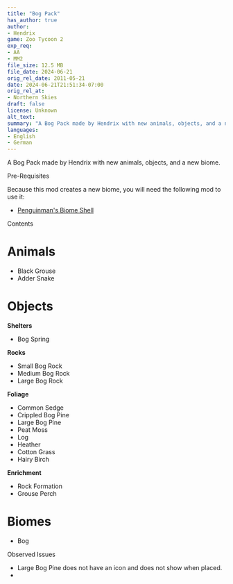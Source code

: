 ```yaml
---
title: "Bog Pack"
has_author: true
author: 
- Hendrix
game: Zoo Tycoon 2
exp_req: 
- AA
- MM2
file_size: 12.5 MB
file_date: 2024-06-21
orig_rel_date: 2011-05-21
date: 2024-06-21T21:51:34-07:00
orig_rel_at: 
- Northern Skies
draft: false
license: Unknown
alt_text: 
summary: "A Bog Pack made by Hendrix with new animals, objects, and a new biome."
languages:
- English
- German
---
```


A Bog Pack made by Hendrix with new animals, objects, and a new biome.


Pre-Requisites


Because this mod creates a new biome, you will need the following mod to use it:

- [Penguinman's Biome Shell](https://www.zooberry.org/mods/zt2/tools-utilities/biome-shell/)


Contents


# Animals

- Black Grouse
- Adder Snake

# Objects

**Shelters**

- Bog Spring

**Rocks**

- Small Bog Rock
- Medium Bog Rock
- Large Bog Rock

**Foliage**

- Common Sedge
- Crippled Bog Pine
- Large Bog Pine
- Peat Moss
- Log
- Heather
- Cotton Grass
- Hairy Birch

**Enrichment**

- Rock Formation
- Grouse Perch

# Biomes

- Bog


Observed Issues


- Large Bog Pine does not have an icon and does not show when placed.
- 
